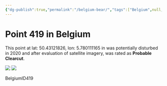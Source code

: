 ```yaml
---
{"dg-publish":true,"permalink":"/belgium-bear/","tags":["Belgium",null,"Wallonie","lossyear2020"]}
---
```



# Point 419 in Belgium

This point at lat: 50.43121826, lon: 5.780111165 in  was potentially disturbed in 2020 and after evaluation of satellite imagery, was rated as **Probable Clearcut**.

<div class='juxtapose' data-showcredits='false'>
<img src='https://baserow-backend-production20240528124524339000000001.s3.amazonaws.com/user_files/69b9RpPtjA5yvXGDl0aPnDnwcos2TkpX_03db20874130c12b8f42cbf07057dd3783784e9c8cdc3692dcd0f0acadb42be7.png' data-label='September 2016' />
<img src='https://baserow-backend-production20240528124524339000000001.s3.amazonaws.com/user_files/e8iVyRnoflPL2gxm7Z4qsm9mAcYRPU70_0ed7cea2f046c2baaf3076c9ec3d6bf6cbe42d50ce451fc2c2f0b263c88dc785.png' data-label='March 2020' />
</div>

BelgiumID419
